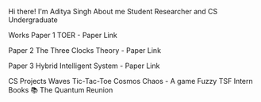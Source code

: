Hi there! I'm Aditya Singh
About me
Student Researcher and CS Undergraduate

Works
Paper 1
TOER - Paper Link

Paper 2
The Three Clocks Theory - Paper Link

Paper 3
Hybrid Intelligent System - Paper Link

CS Projects
Waves
Tic-Tac-Toe
Cosmos Chaos - A game
Fuzzy
TSF Intern
Books 📚
The Quantum Reunion
